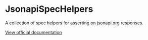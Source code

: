 # JsonapiSpecHelpers

A collection of spec helpers for asserting on jsonapi.org responses.

[View official documentation](http://jsonapi-suite.github.io/jsonapi_spec_helpers)
